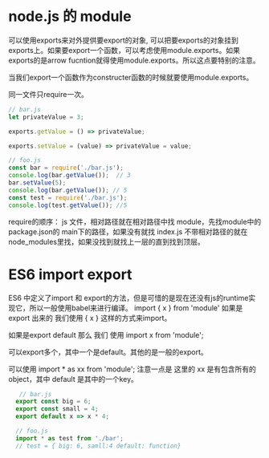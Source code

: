 # node.js 的 module
可以使用exports来对外提供要export的对象, 可以把要exports的对象挂到exports上。如果要export一个函数，可以考虑使用module.exports。如果exports的是arrow fucntion就得使用module.exports。所以这点要特别的注意。

当我们export一个函数作为constructer函数的时候就要使用module.exports。

同一文件只require一次。

```js
// bar.js
let privateValue = 3;

exports.getValue = () => privateValue;

exports.setValue = (value) => privateValue = value;

// foo.js
const bar = require('./bar.js');
console.log(bar.getValue());  // 3
bar.setValue(5);
console.log(bar.getValue()); // 5
const test = require('./bar.js');
console.log(test.getValue()); //5
```

require的顺序：
js 文件，相对路径就在相对路径中找
module，先找module中的package.json的 main下的路径，如果没有就找 index.js
不带相对路径的就在 node_modules里找，如果没找到就找上一层的直到找到顶层。

# ES6 import export
ES6 中定义了import 和 export的方法，但是可惜的是现在还没有js的runtime实现它，所以一般使用babel来进行编译。
import { x } from 'module'
如果是export 出来的 我们使用 { x } 这样的方式来import。

如果是export default 那么 我们 使用 import x from 'module';

可以export多个，其中一个是default。其他的是一般的export。

可以使用 import * as xx from 'module';
注意一点是 这里的 xx 是有包含所有的object，其中 default 是其中的一个key。
```js
   // bar.js
  export const big = 6;
  export const small = 4;
  export default x => x * 4;

  // foo.js
  import * as test from './bar';
  // test = { big: 6, samll:4 default: function}

```